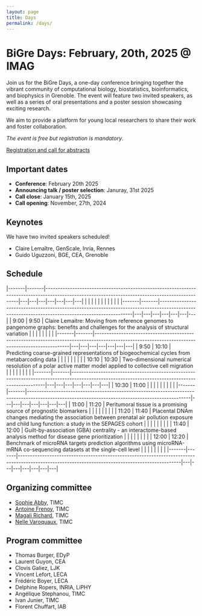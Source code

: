 ```yaml
---
layout: page
title: Days
permalink: /days/
---
```



# BiGre Days: February, 20th, 2025 @ IMAG

Join us for the BiGre Days, a one-day conference bringing together the vibrant
community of computational biology, biostatistics, bioinformatics, and
biophysics in Grenoble. The event will feature two invited speakers, as well
as a series of oral presentations and a poster session showcasing exciting
research.

We aim to provide a platform for young local researchers to share their work
and foster collaboration.

*The event is free but registration is mandatory*.

[Registration and call for abstracts](https://forms.gle/W74PL81FYdGJXGK4A)

## Important dates

- **Conference**: February 20th 2025
- **Announcing talk / poster selection**: Januray, 31st 2025
- **Call close**: January 15th, 2025
- **Call opening**: November, 27th, 2024

## Keynotes

We have two invited speakers scheduled!

- Claire Lemaître, GenScale, Inria, Rennes
- Guido Uguzzoni, BGE, CEA, Grenoble


## Schedule

|-------|-------|-------------------------------------------------------------------------------------------------------------------------------------------------|---|---|---|---|---|---|---|
|       |       |                                                                                                                                                 |   |   |   |   |   |   |   |
|-------|-------|-------------------------------------------------------------------------------------------------------------------------------------------------|---|---|---|---|---|---|---|
| 9:00  | 9:50  | Claire Lemaitre: Moving from reference genomes to pangenome graphs: benefits and challenges for the analysis of structural variation            |   |   |   |   |   |   |   |
|-------|-------|-------------------------------------------------------------------------------------------------------------------------------------------------|---|---|---|---|---|---|---|
| 9:50  | 10:10 | Predicting coarse-grained representations of biogeochemical cycles from metabarcoding data                                                      |   |   |   |   |   |   |   |
| 10:10 | 10:30 | Two-dimensional numerical resolution of a polar active matter model applied to collective cell migration                                        |   |   |   |   |   |   |   |
|-------|-------|-------------------------------------------------------------------------------------------------------------------------------------------------|---|---|---|---|---|---|---|
| 10:30 | 11:00 |                                                                                                                                                 |   |   |   |   |   |   |   |
|-------|-------|-------------------------------------------------------------------------------------------------------------------------------------------------|---|---|---|---|---|---|---|
| 11:00 | 11:20 | Peritumoral tissue is a promising source of prognostic biomarkers                                                                               |   |   |   |   |   |   |   |
| 11:20 | 11:40 | Placental DNAm changes mediating the association between prenatal air pollution exposure and child lung function: a study in the SEPAGES cohort |   |   |   |   |   |   |   |
| 11:40 | 12:00 | Guilt-by-association (GBA) centrality - an interactome-based analysis method for disease gene prioritization                                    |   |   |   |   |   |   |   |
| 12:00 | 12:20 | Benchmark of microRNA targets prediction algorithms using microRNA-mRNA co-sequencing datasets at the single-cell level                         |   |   |   |   |   |   |   |
|-------|-------|-------------------------------------------------------------------------------------------------------------------------------------------------|---|---|---|---|---|---|---|



## Organizing committee

- [Sophie Abby](https://sophieabby.github.io/), TIMC
- [Antoine Frenoy](https://perso.crans.org/frenoy/), TIMC
- [Magali Richard](https://magrichard.github.io/index.html), TIMC
- [Nelle Varoquaux](https://nellev.github.io), TIMC

## Program committee

- Thomas Burger, EDyP
- Laurent Guyon, CEA
- Clovis Galiez, LJK
- Vincent Lefort, LECA
- Frédéric Boyer, LECA
- Delphine Ropers, INRIA, LiPHY
- Angélique Stephanou, TIMC
- Ivan Junier, TIMC
- Florent Chuffart, IAB

